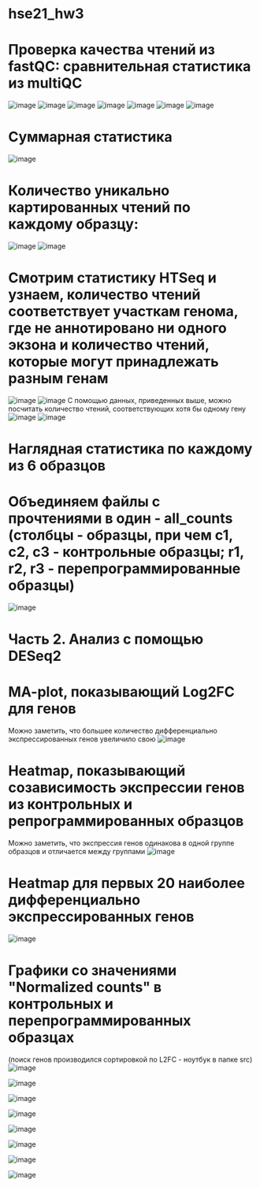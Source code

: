 # hse21_hw3
# Проверка качества чтений из fastQC: сравнительная статистика из multiQC
![image](https://user-images.githubusercontent.com/93148620/143721798-f0c93152-5c8a-458e-9e67-368a14d39010.png)
![image](https://user-images.githubusercontent.com/93148620/143721804-711cb668-cb23-4029-a4e4-d61c852e2025.png)
![image](https://user-images.githubusercontent.com/93148620/143721811-03e6b3a9-b42f-4625-a562-9e77c83db712.png)
![image](https://user-images.githubusercontent.com/93148620/143721819-46a0ee70-f5e4-42a0-bf60-6333b071ea33.png)
![image](https://user-images.githubusercontent.com/93148620/143721831-80c04969-e14d-4982-9532-a6761943d6b7.png)
![image](https://user-images.githubusercontent.com/93148620/143721836-53d48426-b321-4a65-b826-7fd8b30735d6.png)
![image](https://user-images.githubusercontent.com/93148620/143721846-601f6175-484d-493e-8d67-d2581e7bb1b9.png)
# Суммарная статистика
![image](https://user-images.githubusercontent.com/93148620/143721863-84deea0e-cd18-483a-b461-1ad14456d002.png)
# Количество уникально картированных чтений по каждому образцу:
![image](https://user-images.githubusercontent.com/93148620/143721936-299c91fa-f151-4800-933c-07e357b01b2e.png)
![image](https://user-images.githubusercontent.com/93148620/143721941-11c4b113-9e20-473a-b7f7-e138b8e7674e.png)
# Смотрим статистику HTSeq и узнаем, количество чтений соответствует участкам генома, где не аннотировано ни одного экзона и количество чтений, которые могут принадлежать разным генам
![image](https://user-images.githubusercontent.com/93148620/143721964-75541aeb-af71-48ce-a1c1-841118557c44.png)
![image](https://user-images.githubusercontent.com/93148620/143721968-a549d3f7-258f-4feb-b47e-540ae660a97d.png)
С помощью данных, приведенных выше, можно посчитать количество чтений, соответствующих хотя бы одному гену
![image](https://user-images.githubusercontent.com/93148620/143721984-232382bc-4c1d-4c01-966a-63c3cf74218e.png)
![image](https://user-images.githubusercontent.com/93148620/143721989-dc4c91c3-73e4-4ce4-8b37-c81c2f223b3b.png)
# Наглядная статистика по каждому из 6 образцов
# Объединяем файлы с прочтениями в один - all_counts (столбцы - образцы, при чем c1, c2, c3 - контрольные образцы; r1, r2, r3 - перепрограммированные образцы)
![image](https://user-images.githubusercontent.com/93148620/143722013-8addb18e-d593-48dd-9232-628e31849eb3.png)
# Часть 2. Анализ с помощью DESeq2
# MA-plot, показывающий Log2FC для генов
Можно заметить, что большее количество дифференциально экспрессированных генов увеличило свою
![image](https://user-images.githubusercontent.com/93148620/143723912-17bffe3a-97e3-4cd4-9551-17567061fc95.png)
# Heatmap, показывающий созависимость экспрессии генов из контрольных и репрограммированных образцов
Можно заметить, что экспрессия генов одинакова в одной группе образцов и отличается между группами
![image](https://user-images.githubusercontent.com/93148620/143723933-1963e117-0597-42c6-951e-855c1699b2f7.png)
# Heatmap для первых 20 наиболее дифференциально экспрессированных генов
![image](https://user-images.githubusercontent.com/93148620/143723951-62f020b6-80b2-42a8-a6ff-79baa558ce08.png)
# Графики со значениями "Normalized counts" в контрольных и перепрограммированных образцах
(поиск генов производился сортировкой по L2FC - ноутбук в папке src)
![image](https://user-images.githubusercontent.com/93148620/143723975-918a4953-5c58-4603-af02-137c08b384e3.png)

![image](https://user-images.githubusercontent.com/93148620/143723981-b91d09ed-427b-4152-a70f-e77474089d02.png)

![image](https://user-images.githubusercontent.com/93148620/143723986-7214b12e-d54b-479c-9fe4-151d5abb792b.png)

![image](https://user-images.githubusercontent.com/93148620/143723995-98ce6222-ddb9-44ff-b71f-8522f2666f47.png)

![image](https://user-images.githubusercontent.com/93148620/143724007-dd3dc269-ba3f-467b-9ede-a3dc0d670819.png)

![image](https://user-images.githubusercontent.com/93148620/143724009-bf2d5b1c-6db8-488f-99d8-0a5f4ee2b9a8.png)

![image](https://user-images.githubusercontent.com/93148620/143724021-9a583376-49fe-44ef-a577-938fa8fe32c1.png)

![image](https://user-images.githubusercontent.com/93148620/143724024-19ccf9b0-59f0-4245-9fd9-b6a19aa25869.png)


